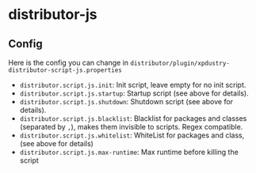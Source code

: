 # distributor-js

## Config

Here is the config you can change in `distributor/plugin/xpdustry-distributor-script-js.properties`

- `distributor.script.js.init`: Init script, leave empty for no init script.
- `distributor.script.js.startup`: Startup script (see above for details).
- `distributor.script.js.shutdown`: Shutdown script (see above for details).
- `distributor.script.js.blacklist`: Blacklist for packages and classes (separated by `,`), makes them invisible to scripts. Regex compatible.
- `distributor.script.js.whitelist`: WhiteList for packages and class, (see above for details)
- `distributor.script.js.max-runtime`: Max runtime before killing the script
